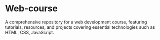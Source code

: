 # Web-course
A comprehensive repository for a web development course, featuring tutorials, resources, and projects covering essential technologies such as HTML, CSS, JavaScript.

